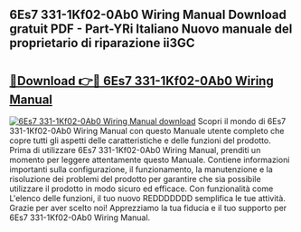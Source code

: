 ## 6Es7 331-1Kf02-0Ab0 Wiring Manual Download gratuit PDF - Part-YRi Italiano Nuovo manuale del proprietario di riparazione ii3GC

# <h2><a href="http://dfazem.blite.top/?on=6Es7+331-1Kf02-0Ab0+Wiring+Manual">🔗Download 👉🔴 6Es7 331-1Kf02-0Ab0 Wiring Manual</a></h2>

[![6Es7 331-1Kf02-0Ab0 Wiring Manual download](https://i.imgur.com/lujVjoI.png)](http://dfazem.blite.top/?on=6Es7+331-1Kf02-0Ab0+Wiring+Manual)
Scopri il mondo di 6Es7 331-1Kf02-0Ab0 Wiring Manual con questo Manuale utente completo che copre tutti gli aspetti delle caratteristiche e delle funzioni del prodotto. Prima di utilizzare 6Es7 331-1Kf02-0Ab0 Wiring Manual, prenditi un momento per leggere attentamente questo Manuale. Contiene informazioni importanti sulla configurazione, il funzionamento, la manutenzione e la risoluzione dei problemi del prodotto per garantire che sia possibile utilizzare il prodotto in modo sicuro ed efficace. Con funzionalità come L'elenco delle funzioni, il tuo nuovo REDDDDDDD semplifica le tue attività. Grazie per aver scelto noi! Apprezziamo la tua fiducia e il tuo supporto per 6Es7 331-1Kf02-0Ab0 Wiring Manual.
